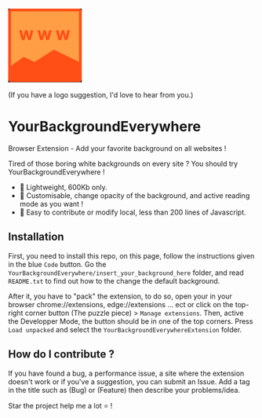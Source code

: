 ![YourBackgroundEverywhere's logo](https://github.com/Otomatyk/YourBackgroundEverywhere/blob/main/images/logo.png)

(If you have a logo suggestion, I'd love to hear from you.)

# YourBackgroundEverywhere
Browser Extension - Add your favorite background on all websites !

Tired of those boring white backgrounds on every site ?
You should try YourBackgroundEverywhere !

- :leaves: Lightweight, 600Kb only.
- :art: Customisable, change opacity of the background, and active reading mode as you want !
- :handshake: Easy to contribute or modify local, less than 200 lines of Javascript.

## Installation
First, you need to install this repo, on this page, follow the instructions given in the blue `Code` button.
Go the `YourBackgroundEverywhere/insert_your_background_here` folder, and read `README.txt` to find out how to the change the default background.

After it, you have to "pack" the extension, to do so, open your in your browser chrome://extensions, edge://extensions ... ect or click on the top-right corner button (The puzzle piece) > `Manage extensions`.
Then, active the Developper Mode, the button should be in one of the top corners.
Press `Load unpacked` and select the `YourBackgroundEverywhereExtension` folder.

## How do I contribute ?
If you have found a bug, a performance issue, a site where the extension doesn't work or if you've a suggestion, you can submit an Issue.
Add a tag in the title such as (Bug) or (Feature) then describe your problems/idea.

Star the project help me a lot ⭐ !
